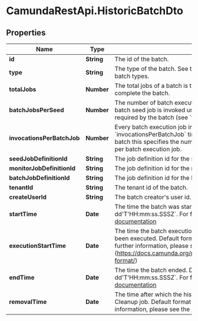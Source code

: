 # CamundaRestApi.HistoricBatchDto

## Properties
Name | Type | Description | Notes
------------ | ------------- | ------------- | -------------
**id** | **String** | The id of the batch. | [optional] 
**type** | **String** | The type of the batch. See the [User Guide](https://docs.camunda.org/manual/develop/user-guide/process-engine/batch/#creating-a-batch) for more information about batch types. | [optional] 
**totalJobs** | **Number** |  The total jobs of a batch is the number of batch execution jobs required to complete the batch.  | [optional] 
**batchJobsPerSeed** | **Number** |  The number of batch execution jobs created per seed job invocation. The batch seed job is invoked until it has created all batch execution jobs required by the batch (see &#x60;totalJobs&#x60; property).  | [optional] 
**invocationsPerBatchJob** | **Number** |  Every batch execution job invokes the command executed by the batch &#x60;invocationsPerBatchJob&#x60; times. E.g., for a process instance migration batch this specifies the number of process instances which are migrated per batch execution job.  | [optional] 
**seedJobDefinitionId** | **String** | The job definition id for the seed jobs of this batch. | [optional] 
**monitorJobDefinitionId** | **String** | The job definition id for the monitor jobs of this batch. | [optional] 
**batchJobDefinitionId** | **String** | The job definition id for the batch execution jobs of this batch. | [optional] 
**tenantId** | **String** | The tenant id of the batch. | [optional] 
**createUserId** | **String** | The batch creator&#x27;s user id. | [optional] 
**startTime** | **Date** | The time the batch was started. Default format &#x60;yyyy-MM-dd&#x27;T&#x27;HH:mm:ss.SSSZ&#x60;. For further information, please see the [documentation](https://docs.camunda.org/manual/develop/reference/rest/overview/date-format/) | [optional] 
**executionStartTime** | **Date** | The time the batch execution was started, i.e., at least one batch job has been executed. Default format &#x60;yyyy-MM-dd&#x27;T&#x27;HH:mm:ss.SSSZ&#x60;. For further information, please see the [documentation] (https://docs.camunda.org/manual/develop/reference/rest/overview/date-format/) | [optional] 
**endTime** | **Date** | The time the batch ended. Default format &#x60;yyyy-MM-dd&#x27;T&#x27;HH:mm:ss.SSSZ&#x60;. For further information, please see the [documentation](https://docs.camunda.org/manual/develop/reference/rest/overview/date-format/) | [optional] 
**removalTime** | **Date** | The time after which the historic batch should be removed by the History Cleanup job. Default format &#x60;yyyy-MM-dd&#x27;T&#x27;HH:mm:ss.SSSZ&#x60;. For further information, please see the [documentation](https://docs.camunda.org/manual/develop/reference/rest/overview/date-format/) | [optional] 
